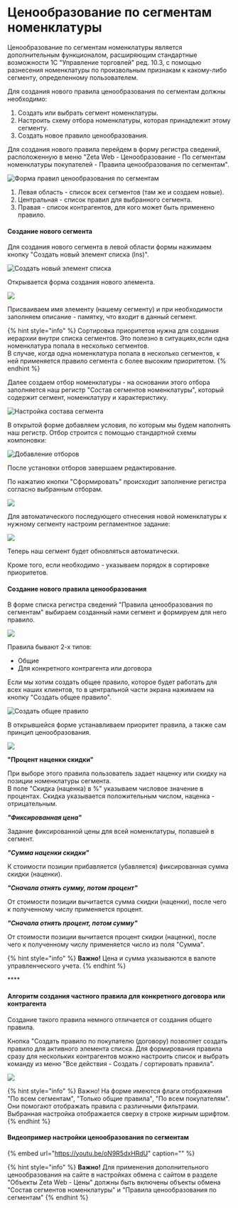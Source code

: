 # Ценообразование по сегментам номенклатуры

Ценообразование по сегментам номенклатуры является дополнительным функционалом, расширяющим стандартные возможности 1С "Управление торговлей" ред. 10.3, с помощью разнесения номенклатуры по произвольным признакам к какому-либо сегменту, определенному пользователем.

Для создания нового правила ценообразования по сегментам должны необходимо:

1. Создать или выбрать сегмент номенклатуры.
2. Настроить схему отбора номенклатуры, которая принадлежит этому сегменту.
3. Создать новое правило ценообразования.

Для создания нового правила перейдем в форму регистра сведений, расположенную в меню "Zeta Web - Ценообразование - По сегментам номенклатуры покупателей - Правила ценообразования по сегментам".

![&#x424;&#x43E;&#x440;&#x43C;&#x430; &#x43F;&#x440;&#x430;&#x432;&#x438;&#x43B; &#x446;&#x435;&#x43D;&#x43E;&#x43E;&#x431;&#x440;&#x430;&#x437;&#x43E;&#x432;&#x430;&#x43D;&#x438;&#x44F; &#x43F;&#x43E; &#x441;&#x435;&#x433;&#x43C;&#x435;&#x43D;&#x442;&#x430;&#x43C;](../../.gitbook/assets/image%20%28121%29.png)

1. Левая область - список всех сегментов \(там же и создаем новые\).
2. Центральная - список правил для выбранного сегмента.
3. Правая - список контрагентов, для кого может быть применено правило.

#### **Создание нового сегмента**

Для создания нового сегмента в левой области формы нажимаем кнопку "Создать новый элемент списка \(lns\)".

![&#x421;&#x43E;&#x437;&#x434;&#x430;&#x442;&#x44C; &#x43D;&#x43E;&#x432;&#x44B;&#x439; &#x44D;&#x43B;&#x435;&#x43C;&#x435;&#x43D;&#x442; &#x441;&#x43F;&#x438;&#x441;&#x43A;&#x430;](../../.gitbook/assets/image%20%28366%29.png)

Открывается форма создания нового элемента.

![](../../.gitbook/assets/image%20%28135%29.png)

Присваиваем имя элементу \(нашему сегменту\) и при необходимости заполняем описание - памятку, что входит в данный сегмент.

{% hint style="info" %}
Сортировка приоритетов нужна для создания иерархии внутри списка сегментов. Это полезно в ситуациях,если одна номенклатура попала в несколько сегментов.  
В случае, когда одна номенклатура попала в несколько сегментов, к ней применяется правило сегмента с более высоким приоритетом.
{% endhint %}

Далее создаем отбор номенклатуры - на основании этого отбора заполняется наш регистр "Состав сегментов номенклатуры", который содержит сегмент, номенклатуру и характеристику.

![&#x41D;&#x430;&#x441;&#x442;&#x440;&#x43E;&#x439;&#x43A;&#x430; &#x441;&#x43E;&#x441;&#x442;&#x430;&#x432;&#x430; &#x441;&#x435;&#x433;&#x43C;&#x435;&#x43D;&#x442;&#x430;](../../.gitbook/assets/image%20%2846%29.png)

В открытой форме добавляем условия, по которым мы будем наполнять наш регистр. Отбор строится с помощью стандартной схемы компоновки:

![&#x414;&#x43E;&#x431;&#x430;&#x432;&#x43B;&#x435;&#x43D;&#x438;&#x435; &#x43E;&#x442;&#x431;&#x43E;&#x440;&#x43E;&#x432;](../../.gitbook/assets/image%20%28226%29.png)

После установки отборов завершаем редактирование.

По нажатию кнопки "Сформировать" происходит заполнение регистра согласно выбранным отборам.

![](../../.gitbook/assets/image%20%2894%29.png)

Для автоматического последующего отнесения новой номенклатуры к нужному сегменту настроим регламентное задание:

![](../../.gitbook/assets/image%20%28256%29.png)

Теперь наш сегмент будет обновляться автоматически.

Кроме того, если необходимо - указываем порядок в сортировке приоритетов.

#### Создание нового правила ценообразования

В форме списка регистра сведений "Правила ценообразования по сегментам" выбираем созданный нами сегмент и формируем для него правило.

![](../../.gitbook/assets/image%20%28228%29.png)

Правила бывают 2-х типов:

* Общие
* Для конкретного контрагента или договора

Если мы хотим создать общее правило, которое будет работать для всех наших клиентов, то в центральной части экрана нажимаем на кнопку "Создать общее правило".

![&#x421;&#x43E;&#x437;&#x434;&#x430;&#x442;&#x44C; &#x43E;&#x431;&#x449;&#x435;&#x435; &#x43F;&#x440;&#x430;&#x432;&#x438;&#x43B;&#x43E;](../../.gitbook/assets/image%20%2840%29.png)

В открывшейся форме устанавливаем приоритет правила, а также сам принцип ценообразования.

![](../../.gitbook/assets/image%20%28239%29.png)

**"Процент наценки скидки"**

При выборе этого правила пользователь задает наценку или скидку на позиции номенклатуры сегмента.  
В поле "Скидка \(наценка\) в %" указываем числовое значение в процентах. Скидка указывается положительным числом, наценка - отрицательным.

_**"Фиксированная цена"**_

Задание фиксированной цены для всей номенклатуры, попавшей в сегмент.

_**"Сумма наценки скидки"**_

К стоимости позиции прибавляется \(убавляется\) фиксированная сумма скидки \(наценки\).

_**"Сначала отнять сумму, потом процент"**_

От стоимости позиции вычитается сумма скидки \(наценки\), после чего к полученному числу применяется процент.

_**"Сначала отнять процент, потом сумму"**_

От стоимости позиции вычитается процент скидки \(наценки\), после чего к полученному числу применяется число из поля "Сумма".

{% hint style="info" %}
**Важно!** Цена и сумма указываются в валюте управленческого учета.
{% endhint %}

\*\*\*\*

#### **Алгоритм создания частного правила для конкретного договора или контрагента**

Создание такого правила немного отличается от создания общего правила.

Кнопка "Создать правило по покупателю \(договору\) позволяет создать правило для активного элемента списка. Для формирования правила сразу для нескольких контрагентов можно настроить список и выбрать команду из меню "Все действия - Создать / сортировать правила".

![](../../.gitbook/assets/image%20%28284%29.png)

{% hint style="info" %}
Важно! На форме имеются флаги отображения "По всем сегментам", "Только общие правила", "По всем покупателям". Они помогают отображать правила с различными фильтрами. Выбранная настройка отображается сверху в строке жирным шрифтом.
{% endhint %}

#### Видеопример настройки ценообразования по сегментам

{% embed url="https://youtu.be/oN9R5dxHRdU" caption="" %}

{% hint style="info" %}
**Важно!** Для применения дополнительного ценообразования на сайте в настройках обмена с сайтом в разделе "Объекты Zeta Web - Цены" должны быть включены объекты обмена "Состав сегментов номенклатуры" и "Правила ценообразования по сегментам"
{% endhint %}

